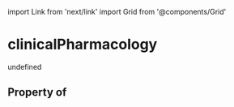 import Link from 'next/link'
import Grid from '@components/Grid'

# clinicalPharmacology

undefined

## Property of



